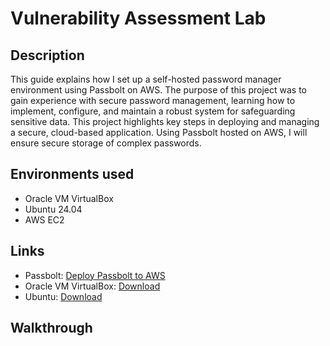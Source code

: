 # Vulnerability Assessment Lab
## Description

This guide explains how I set up a self-hosted password manager environment using Passbolt on AWS. The purpose of this project was to gain experience with secure password management, learning how to implement, configure, and maintain a robust system for safeguarding sensitive data. This project highlights key steps in deploying and managing a secure, cloud-based application. Using Passbolt hosted on AWS, I will ensure secure storage of complex passwords.

## Environments used

- Oracle VM VirtualBox
- Ubuntu 24.04
- AWS EC2

## Links

- Passbolt: [Deploy Passbolt to AWS](https://www.passbolt.com/ce/aws)
- Oracle VM VirtualBox: [Download](https://www.virtualbox.org/wiki/Downloads)
- Ubuntu: [Download](https://ubuntu.com/download/desktop)

## Walkthrough
